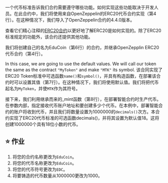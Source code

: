 一个代币标准告诉我们合约需要遵守哪些功能。如何实现这些功能取决于开发人员。在此合约中，我们将使用来自OpenZeppelin的ERC20代币合约实现（第4行）。在这种情况下，我们导入了OpenZeppelin合约的4.4.0版本。

查看它们精心注释的<a href="https://github.com/OpenZeppelin/openzeppelin-contracts/blob/master/contracts/token/ERC20/ERC20.sol" target="_blank">ERC20合约</a>以更好地了解ERC20是如何实现的。除了ERC20标准规定的功能外，该合约还提供其他功能。

我们将创建自己的名为EduCoin（第6行）的合约，并继承OpenZepplin ERC20代币合约（第4行）。

In this case, we are going to use the default values. We will call our token the same as the contract `"MyToken"` and make `"MTK"` its symbol.
该合同实现了ERC20 Token标准中可选函数`name()`和`symbol()`，并具有构造函数，在部署该合约时可以设置其值（第7行）。在这种情况下，我们将使用默认值。我们将把代币起名为`MyToken`，并使`MTK`作为其符号。

接下来，我们利用继承而来的_mint函数（第8行），在部署智能合约时生产代币。在参数内部，指定接收代币账户地址和要创建多少个代币。在本例中，部署智能合约的账户将收到代币，并且我们将数量设置为1000000的`decimals()`次方。本合约实现了ERC20代币标准的可选函数decimals()，并将其设置为默认值18。这将创建1000000个具有18位小数的代币。

## ⭐️ 作业
1. 将您的合约名称更改为`EduCoin`。
2. 将您的代币名称更改为`EduCoin`。
3. 将您的代币符号更改为`EDC`。
4. 将要铸造的代币数量从1000000更改为1000。

